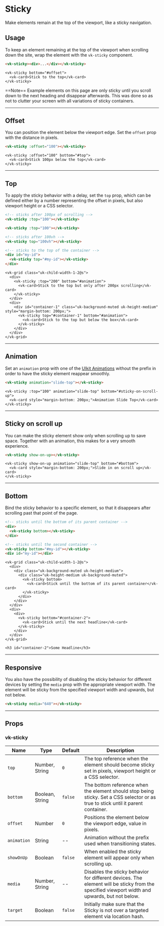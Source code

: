 # Sticky

<p class="uk-text-lead">Make elements remain at the top of the viewport, like a sticky navigation.</p>

## Usage

To keep an element remaining at the top of the viewport when scrolling down the site, wrap the element with the `vk-sticky` component.

```html
<vk-sticky><div>...</div></vk-sticky>
```

```example
<vk-sticky bottom="#offset">
  <vk-card>Stick to the top</vk-card>
</vk-sticky>
```

==Note== Example elements on this page are only sticky until you scroll down to the next heading and disappear afterwards. This was done so as not to clutter your screen with all variations of sticky containers.

***

## Offset

You can position the element below the viewport edge. Set the `offset` prop with the distance in pixels.

```html
<vk-sticky :offset="100"></vk-sticky>
```

```example
<vk-sticky :offset="100" bottom="#top">
  <vk-card>Stick 100px below the top</vk-card>
</vk-sticky>
```

***

## Top

To apply the sticky behavior with a delay, set the `top` prop, which can be defined either by a number representing the offset in pixels, but also viewport height or a CSS selector.

```html
<!-- sticks after 100px of scrolling -->
<vk-sticky :top="100"></vk-sticky>

<vk-sticky :top="100"></vk-sticky>

<!-- sticks after 100vh -->
<vk-sticky top="100vh"></vk-sticky>

<!-- sticks to the top of the container -->
<div id="my-id">
  <vk-sticky top="#my-id"></vk-sticky>
</div>
```

```example
<vk-grid class="uk-child-width-1-2@s">
  <div>
    <vk-sticky :top="200" bottom="#animation">
      <vk-card>Stick to the top but only after 200px scrolling</vk-card>
    </vk-sticky>
  </div>
  <div>
    <div id="container-1" class="uk-background-muted uk-height-medium" style="margin-bottom: 200px;">
      <vk-sticky top="#container-1" bottom="#animation">
        <vk-card>Stick to the top but below the box</vk-card>
      </vk-sticky>
    </div>
  </div>
</vk-grid>
```

***

## Animation

Set an `animation` prop with one of the [UIkit Animations](https://getuikit.com/docs/animation) without the prefix in order to have the sticky element reappear smoothly.

```html
<vk-sticky animation="slide-top"></vk-sticky>
```

```example
<vk-sticky :top="100" animation="slide-top" bottom="#sticky-on-scroll-up">
  <vk-card style="margin-bottom: 200px;">Animation Slide Top</vk-card>
</vk-sticky>
```

***

## Sticky on scroll up

You can make the sticky element show only when scrolling up to save space. Together with an animation, this makes for a very smooth experience.

```html
<vk-sticky show-on-up></vk-sticky>
```

```example
<vk-sticky show-on-up animation="slide-top" bottom="#bottom">
  <vk-card style="margin-bottom: 200px;">Slide in on scroll up</vk-card>
</vk-sticky>
```

***

## Bottom

Bind the sticky behavior to a specific element, so that it disappears after scrolling past that point of the page.

```html
<!-- sticks until the bottom of its parent container -->
<div>
  <vk-sticky bottom></vk-sticky>
</div>

<!-- sticks until the second container -->
<vk-sticky bottom="#my-id"></vk-sticky>
<div id="my-id"></div>
```

```example
<vk-grid class="uk-child-width-1-2@s">
  <div>
    <div class="uk-background-muted uk-height-medium">
      <div class="uk-height-medium uk-background-muted">
        <vk-sticky bottom>
          <vk-card>Stick until the bottom of its parent container</vk-card>
        </vk-sticky>
      </div>
    </div>
  </div>
  <div>
    <div>
      <vk-sticky bottom="#container-2">
        <vk-card>Stick until the next headline</vk-card>
      </vk-sticky>
    </div>
  </div>
</vk-grid>

<h3 id="container-2">Some Headline</h3>
```

***

## Responsive

You also have the possibility of disabling the sticky behavior for different devices by setting the `media` prop with the appropriate viewport width. The element will be sticky from the specified viewport width and upwards, but not below.

```html
<vk-sticky media="640"></vk-sticky>
```

***

## Props

### vk-sticky

| Name | Type | Default | Description |
|------|------|---------|-------------|
| `top` | Number, String | `0` | The top reference when the element should become sticky set in pixels, viewport height or a CSS selector. |
| `bottom` | Boolean, String | `false` | The bottom reference when the element should stop being sticky. Set a CSS selector or as true to stick until it parent container. |
| `offset` | Number | `0` | Positions the element below the viewport edge, value in pixels. |
| `animation` | String | -- | Animation without the prefix used when transitioning states. |
| `showOnUp` | Boolean | `false` | When enabled the sticky element will appear only when scrolling up. |
| `media` | Number, String | -- | Disables the sticky behavior for different devices. The element will be sticky from the specified viewport width and upwards, but not below. |
| `target` | Boolean | `false` | Initially make sure that the Sticky is not over a targeted element via location hash. |
